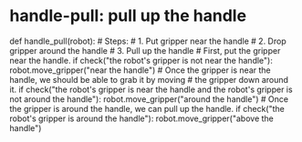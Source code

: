 # handle-pull: pull up the handle
def handle_pull(robot):
    # Steps:
    #  1. Put gripper near the handle
    #  2. Drop gripper around the handle
    #  3. Pull up the handle
    # First, put the gripper near the handle.
    if check("the robot's gripper is not near the handle"):
        robot.move_gripper("near the handle")
    # Once the gripper is near the handle, we should be able to grab it by moving
    # the gripper down around it.
    if check("the robot's gripper is near the handle and the robot's gripper is not around the handle"):
        robot.move_gripper("around the handle")
    # Once the gripper is around the handle, we can pull up the handle.
    if check("the robot's gripper is around the handle"):
        robot.move_gripper("above the handle")